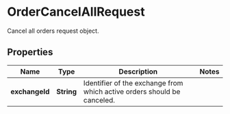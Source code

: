 

# OrderCancelAllRequest

Cancel all orders request object.
## Properties

Name | Type | Description | Notes
------------ | ------------- | ------------- | -------------
**exchangeId** | **String** | Identifier of the exchange from which active orders should be canceled. | 



